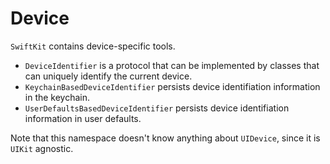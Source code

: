 # Device

`SwiftKit` contains device-specific tools.

* `DeviceIdentifier` is a protocol that can be implemented by classes that can uniquely identify the current device.
* `KeychainBasedDeviceIdentifier` persists device identifiation information in the keychain.
* `UserDefaultsBasedDeviceIdentifier` persists device identifiation information in user defaults.

Note that this namespace doesn't know anything about `UIDevice`, since it is `UIKit` agnostic.

